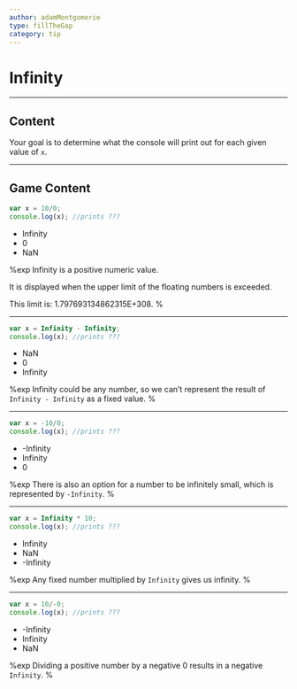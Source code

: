 ```yaml
---
author: adamMontgomerie
type: fillTheGap
category: tip
---
```


# Infinity


---

## Content

Your goal is to determine what the console
will print out for each given value of `x`.


---

## Game Content

```js
var x = 10/0;
console.log(x); //prints ???
```

* Infinity
* 0
* NaN

%exp
Infinity is a positive numeric value.

It is displayed when the upper limit of the floating numbers is exceeded.

This limit is: 1.797693134862315E+308.
%

---

```javascript
var x = Infinity - Infinity;
console.log(x); //prints ???
```

* NaN
* 0
* Infinity

%exp
Infinity could be any number, so we can’t represent the result of `Infinity - Infinity` as a fixed value.
%

---

```javascript
var x = -10/0;
console.log(x); //prints ???
```

* -Infinity
* Infinity
* 0

%exp
There is also an option for a number to be infinitely small, which is represented by `-Infinity`.
%

---

```javascript
var x = Infinity * 10;
console.log(x); //prints ???
```

* Infinity
* NaN
* -Infinity

%exp
Any fixed number multiplied by `Infinity` gives us infinity.
%

---

```javascript
var x = 10/-0;
console.log(x); //prints ???
```

* -Infinity
* Infinity
* NaN

%exp
Dividing a positive number by a negative 0 results in a negative `Infinity`.
%
 
